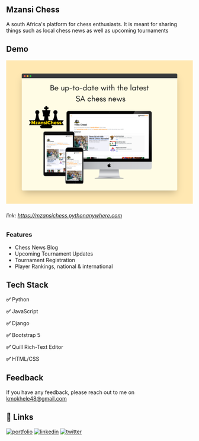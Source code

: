 
## Mzansi Chess
A south Africa's platform for chess enthusiasts. It is meant for sharing things such as local chess news as well as upcoming tournaments 


## Demo

![App Screenshot](screely-1675344936744.png)
###### link: https://mzansichess.pythonanywhere.com


### Features

- Chess News Blog
- Upcoming Tournament Updates
- Tournament Registration 
- Player Rankings, national & international



## Tech Stack

**✅** Python 

**✅** JavaScript
 
**✅** Django

**✅** Bootstrap 5 

**✅** Quill Rich-Text Editor 

**✅** HTML/CSS


## Feedback

If you have any feedback, please reach out to me on kmokhele48@gmail.com


## 🔗 Links
[![portfolio](https://img.shields.io/badge/my_portfolio-000?style=for-the-badge&logo=ko-fi&logoColor=white)](https://Mokhele.pythonanywhere.com)
[![linkedin](https://img.shields.io/badge/linkedin-0A66C2?style=for-the-badge&logo=linkedin&logoColor=white)](https://www.linkedin.com/in/mokhele-katleho)
[![twitter](https://img.shields.io/badge/twitter-1DA1F2?style=for-the-badge&logo=twitter&logoColor=white)](https://twitter.com/Mokhele_K?t=14CzqMH9VwTb9HN_BahvDA&s=09)


